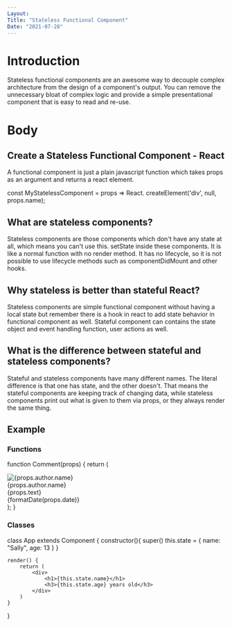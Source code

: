 ```yaml
---
Layout:
Title: "Stateless Functional Component"
Date: "2021-07-28"
---
```


# Introduction

Stateless functional components are an awesome way to decouple complex architecture from the design of a component's output. You can remove the unnecessary bloat of complex logic and provide a simple presentational component that is easy to read and re-use.

# Body

## Create a Stateless Functional Component - React


A functional component is just a plain javascript function which takes props as an argument and returns a react element. 

const MyStatelessComponent = props => React.
 createElement('div', null, props.name);

## What are stateless components?


Stateless components are those components which don't have any state at all, which means you can't use this. setState inside these components. It is like a normal function with no render method. It has no lifecycle, so it is not possible to use lifecycle methods such as componentDidMount and other hooks.

## Why stateless is better than stateful React?


Stateless components are simple functional component without having a local state but remember there is a hook in react to add state behavior in functional component as well. Stateful component can contains the state object and event handling function, user actions as well.

## What is the difference between stateful and stateless components?


Stateful and stateless components have many different names. The literal difference is that one has state, and the other doesn't. That means the stateful components are keeping track of changing data, while stateless components print out what is given to them via props, or they always render the same thing.

## Example

### Functions

function Comment(props) {
  return (
    <div className="Comment">
      <div className="UserInfo">
        <img className="Avatar"
          src={props.author.avatarUrl}
          alt={props.author.name}
        />
        <div className="UserInfo-name">
          {props.author.name}
        </div>
      </div>
      <div className="Comment-text">
        {props.text}
      </div>
      <div className="Comment-date">
        {formatDate(props.date)}
      </div>
    </div>
  );
}

### Classes

class App extends Component {
    constructor(){
        super()
        this.state = {
            name: "Sally",
            age: 13
        }
    }
    
    render() {
        return (
            <div>
                <h1>{this.state.name}</h1>
                <h3>{this.state.age} years old</h3>
            </div>
        )    
    }
}